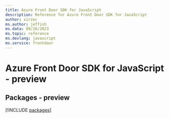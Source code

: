 ```yaml
---
title: Azure Front Door SDK for JavaScript
description: Reference for Azure Front Door SDK for JavaScript
author: xirzec
ms.author: jeffish
ms.data: 09/26/2023
ms.topic: reference
ms.devlang: javascript
ms.service: frontdoor
---
```

# Azure Front Door SDK for JavaScript - preview
## Packages - preview
[!INCLUDE [packages](front-door-index.md)]